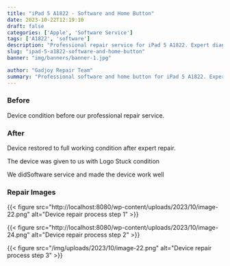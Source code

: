 ```yaml
---
title: "iPad 5 A1822 - Software and Home Button"
date: 2023-10-22T12:19:10
draft: false
categories: ['Apple', 'Software Service']
tags: ['A1822', 'software']
description: "Professional repair service for iPad 5 A1822. Expert diagnosis and quality repairs in Bangalore."
slug: "ipad-5-a1822-software-and-home-button"
banner: "img/banners/banner-1.jpg"

author: "Gadjoy Repair Team"
summary: "Professional software and home button for iPad 5 A1822. Expert technicians, quality parts, warranty included."
---
```


### Before

Device condition before our professional repair service.

### After

Device restored to full working condition after expert repair.

The device was given to us with Logo Stuck condition

We didSoftware service and made the device work well

### Repair Images

{{< figure src="http://localhost:8080/wp-content/uploads/2023/10/image-22.png" alt="Device repair process step 1" >}}

{{< figure src="http://localhost:8080/wp-content/uploads/2023/10/image-24.png" alt="Device repair process step 2" >}}

{{< figure src="/img/uploads/2023/10/image-22.png" alt="Device repair process step 3" >}}

